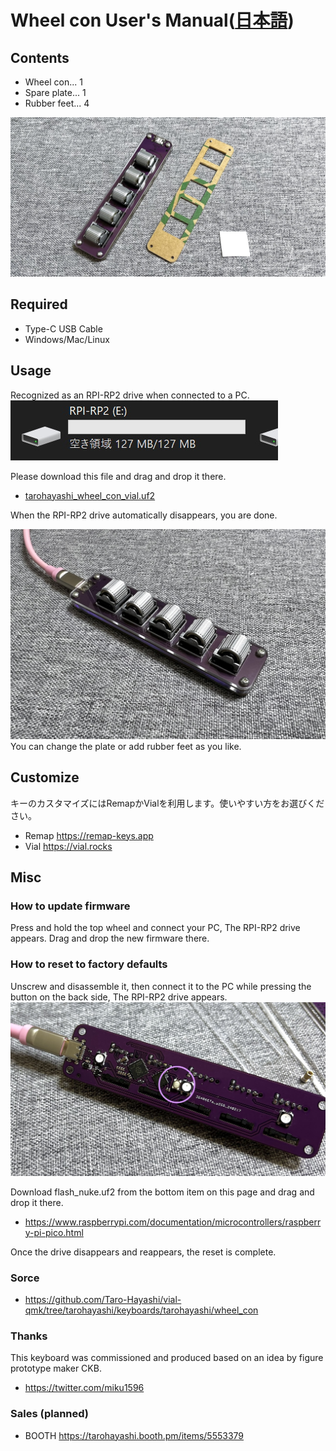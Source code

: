 # Wheel con User's Manual([日本語](README.md))
  
## Contents
- Wheel con... 1
- Spare plate... 1
- Rubber feet... 4
  
![](img/IMG_2659.jpg)

## Required
- Type-C USB Cable
- Windows/Mac/Linux

## Usage
Recognized as an RPI-RP2 drive when connected to a PC. 
![](img/rpi.jpg)  

Please download this file and drag and drop it there.
- [tarohayashi_wheel_con_vial.uf2](https://github.com/Taro-Hayashi/wheelcon/releases/download/0.23/tarohayashi_wheel_con_vial.uf2)
  
When the RPI-RP2 drive automatically disappears, you are done.

![](img/IMG_2672.jpg)  
You can change the plate or add rubber feet as you like.

## Customize
キーのカスタマイズにはRemapかVialを利用します。使いやすい方をお選びください。  
- Remap https://remap-keys.app
- Vial https://vial.rocks

## Misc
### How to update firmware
Press and hold the top wheel and connect your PC, The RPI-RP2 drive appears. Drag and drop the new firmware there.

### How to reset to factory defaults
Unscrew and disassemble it, then connect it to the PC while pressing the button on the back side, The RPI-RP2 drive appears.
![](img/IMG_2667.jpg) 

Download flash_nuke.uf2 from the bottom item on this page and drag and drop it there.
- https://www.raspberrypi.com/documentation/microcontrollers/raspberry-pi-pico.html
  
Once the drive disappears and reappears, the reset is complete.

### Sorce
- https://github.com/Taro-Hayashi/vial-qmk/tree/tarohayashi/keyboards/tarohayashi/wheel_con

### Thanks
This keyboard was commissioned and produced based on an idea by figure prototype maker CKB. 
- https://twitter.com/miku1596

### Sales (planned)
- BOOTH https://tarohayashi.booth.pm/items/5553379
